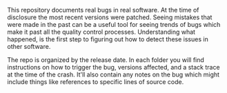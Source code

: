 This repository documents real bugs in real software. At the time of disclosure
the most recent versions were patched.  Seeing mistakes that were made in the
past can be a useful tool for seeing trends of bugs which make it past all the
quality control processes.  Understanding what happened, is the first step to
figuring out how to detect these issues in other software.

The repo is organized by the release date.  In each folder you will find
instructions on how to trigger the bug, versions affected, and a stack trace
at the time of the crash.  It'll also contain any notes on the bug which might
include things like references to specific lines of source code.
